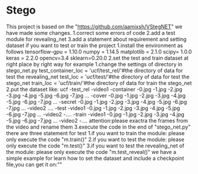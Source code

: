 # Stego
This project is based on the "https://github.com/aamixsh/VStegNET" 
we have made some changes.
  1.correct some errors of code
  2.add a test module for revealing_net
  3.add a statement about requirement and setting dataset
if you want to test or train the project
  1.install the environment as follows
    tensorflow-gpu = 1.10.0
    numpy = 1.14.5
    matplotlib = 2.1.0
    scipy= 1.0.0
    keras = 2.2.0
    opencv=3.4
    sklearn=0.20.0
  2.set the test and train dataset at right place by right way
    for example
    1.change the settings of directory in stego_net.py
      test_container_loc = 'ucf/test_rel/'#the directory of data for test the revealing_net
      test_loc = 'ucf/test/'#the directory of data for test the stego_net
      train_loc = 'ucf/train/'#the directory of data for train the stego_net
    2.put the dataset like:
      ucf
        -test_rel
          -video1
            -container
              -0.jpg
              -1.jpg
              -2.jpg
              -3.jpg
              -4.jpg
              -5.jpg
              -6.jpg
              -7.jpg
              ...
            -cover
              -0.jpg
              -1.jpg
              -2.jpg
              -3.jpg
              -4.jpg
              -5.jpg
              -6.jpg
              -7.jpg
              ...
            -secret
              -0.jpg
              -1.jpg
              -2.jpg
              -3.jpg
              -4.jpg
              -5.jpg
              -6.jpg
              -7.jpg
              ...
          -video2
          ....
        -test
          -video1
            -0.jpg
            -1.jpg
            -2.jpg
            -3.jpg
            -4.jpg
            -5.jpg
            -6.jpg
            -7.jpg
            ...
          -video2
          -....
        -train
          -video1
            -0.jpg
            -1.jpg
            -2.jpg
            -3.jpg
            -4.jpg
            -5.jpg
            -6.jpg
            -7.jpg
            ...
          -video2
          -....
      attention:please exactra the frames from the video and rename them
    3.execute the code in the end of "stego_net.py"
      there are three statement for test
      1.if you want to train the module:
        please only execute the code "m.train()"
      2.if you want to test the module:
        please only execute the code "m.test()"
      3.if you want to test the revealing_net of the module:
        please only execute the code "m.test_reveal()"
 we have a simple example for learn how to set the dataset and include a checkpoint file,you can get it on:""
